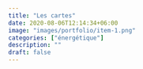 ```yaml
---
title: "Les cartes"
date: 2020-08-06T12:14:34+06:00
image: "images/portfolio/item-1.png"
categories: ["énergétique"]
description: ""
draft: false
---
```

